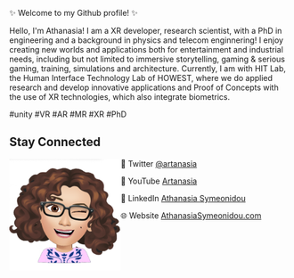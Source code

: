 ✨ Welcome to my Github profile! ✨

Hello, I'm Athanasia! I am a XR developer, research scientist, with a PhD in engineering and a background in physics and telecom enginnering! I enjoy creating new worlds and applications both for entertainment and industrial needs, including but not limited to immersive storytelling, gaming & serious gaming, training, simulations and architecture. Currently, I am with HIT Lab, the Human Interface Technology Lab of HOWEST, where we do applied research and develop innovative applications and Proof of Concepts with the use of XR technologies, which also integrate biometrics.

#unity #VR #AR #MR #XR #PhD 

## Stay Connected

<p>
  <img width="200" alt="Athanasia Symeonidou" align="left" src="avatar.png">
</p>



💬 Twitter [@artanasia](https://www.twitter.com/artanasia)

🎥 YouTube [Artanasia](https://www.youtube.com/channel/UC7Ym0rIhl5J_0uaIPOOce0g/featured)

💼 LinkedIn [Athanasia Symeonidou](https://www.linkedin.com/in/athanasiasymeonidou)

🌐 Website [AthanasiaSymeonidou.com](https://www.athanasiasymeonidou.com)



<!--
Here are some ideas to get you started:

- 🔭 I’m currently working on ...
- 🌱 I’m currently learning ...
- 👯 I’m looking to collaborate on ...
- 🤔 I’m looking for help with ...
- 💬 Ask me about ...
- 📫 How to reach me: ...
- ⚡ Fun fact: ...
-->

